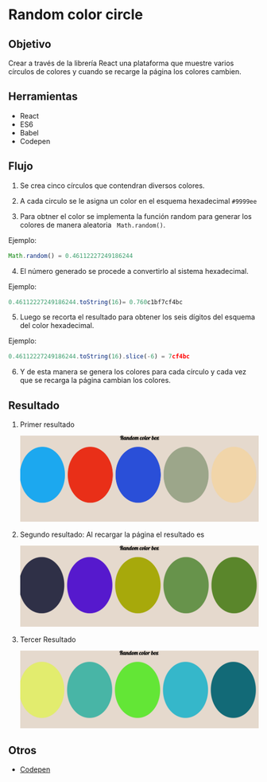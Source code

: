 # Random color circle

## Objetivo
Crear a través de la librería React una plataforma que muestre varios círculos de colores y cuando se recarge la página los colores cambien.

## Herramientas
 * React
 * ES6
 * Babel
 * Codepen

## Flujo
1. Se crea cinco círculos que contendran diversos colores.

2. A cada circulo se le asigna un color en el esquema hexadecimal `#9999ee`

3. Para obtner el color se implementa la función random para generar los colores de manera aleatoria ` Math.random()`.

 Ejemplo:

 ```javascript
 Math.random() = 0.46112227249186244
 ```
4. El número generado se procede a convertirlo al sistema hexadecimal.

  Ejemplo:

  ```javascript
  0.46112227249186244.toString(16)= 0.760c1bf7cf4bc

  ```
5. Luego se recorta el resultado para obtener los seis dígitos del esquema del color hexadecimal.

 Ejemplo:

 ```javascript
 0.46112227249186244.toString(16).slice(-6) = 7cf4bc
 ```
6. Y de esta manera se genera los colores para cada círculo y cada vez que se recarga la página cambian los colores.

## Resultado
1. Primer resultado

   ![Encabezado](assets/img/layaout.PNG)

2. Segundo resultado: Al recargar la página el resultado es

   ![Encabezado](assets/img/layaout1.PNG)

3. Tercer Resultado

   ![Encabezado](assets/img/layaout2.PNG)

## Otros
* [Codepen](https://codepen.io/melissayauri/pen/rJbRyg)
